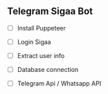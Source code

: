 ## Telegram Sigaa Bot
- [ ] Install Puppeteer
- [ ] Login Sigaa
- [ ] Extract user info

- [ ] Database connection
- [ ] Telegram Api / Whatsapp API